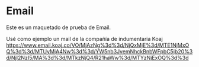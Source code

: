# Email

Este es un maquetado de prueba de Email.

Usé como ejemplo un mail de la compañía de indumentaria Koaj
https://www.email.koaj.co/VO/MjAzNg%3d%3d/NjQxMjE%3d/MTE1NjMxOQ%3d%3d/MTUyMjA4Nw%3d%3d/YW5nb3JvemNhckBnbWFpbC5jb20%3d/NjI2NzI5/MA%3d%3d/MTkzNjQ4/R21haWw%3d/MTYzNjExOQ%3d%3d
